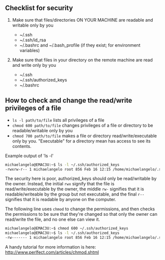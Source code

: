 ## Checklist for security
1. Make sure that files/directories ON YOUR MACHINE are readable and writable only by you
      - ~/.ssh
      - ~/.ssh/id_rsa   
      - ~/.bashrc and ~/.bash_profile (if they exist; for environment variables)

2. Make sure that files in your directory on the remote machine are read and write only by you 
      - ~/.ssh
      - ~/.ssh/authorized_keys
      - ~/.bashrc

## How to check and change the read/write privileges of a file 
- `ls -l path/to/file` lists all privileges of a file 
- `chmod 600 path/to/file` changes privileges of a file or directory to be readable/writable only by you 
- `chmod 700 path/to/file` makes a file or directory read/write/executable only by you. "Executable" for a directory mean has access to see its contents. 

Example output of 'ls -l' 
```bash
michaelangelo@EMAC3U:~$ ls -l ~/.ssh/authorized_keys 
-rwxrw-r-- 1 michaelangelo root 856 Feb 16 12:15 /home/michaelangelo/.ssh/authorized_keys
```

The security here is poor, authorized_keys should only be read/writable by the owner. 
Instead, the initial `rwx` signify that the file is read/write/executable by the owner, the middle `rw-` signifies that it is readable/writeable by the group but not executable, and the final `r--` signifies that it is readable by anyone on the computer. 

The following line uses `chmod` to change the permissions, and then checks the permissions to be sure that they're changed so that only the owner can read/write the file, and no one else can view it. 
```bash
michaelangelo@EMAC3U:~$ chmod 600 ~/.ssh/authorized_keys 
michaelangelo@EMAC3U:~$ ls -l ~/.ssh/authorized_keys 
-rw------- 1 michaelangelo root 856 Feb 16 12:15 /home/michaelangelo/.ssh/authorized_keys
```

A handy tutorial for more information is here: http://www.perlfect.com/articles/chmod.shtml
